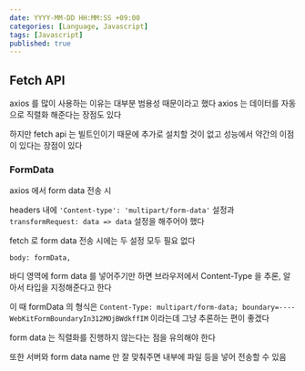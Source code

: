 ```yaml
---
date: YYYY-MM-DD HH:MM:SS +09:00
categories: [Language, Javascript]
tags: [Javascript]
published: true
---
```


## Fetch API
axios 를 많이 사용하는 이유는 대부분 범용성 때문이라고 했다
axios 는 데이터를 자동으로 직렬화 해준다는 장점도 있다

하지만 fetch api 는 빌트인이기 때문에 추가로 설치할 것이 없고
성능에서 약간의 이점이 있다는 장점이 있다


### FormData
axios 에서 form data 전송 시

headers 내에 `'Content-type': 'multipart/form-data'` 설정과 
`transformRequest: data => data` 설정을 해주어야 했다


fetch 로 form data 전송 시에는 두 설정 모두 필요 없다


```tsx
body: formData,
```

바디 영역에 form data 를 넣어주기만 하면
브라우저에서 Content-Type 을 추론, 알아서 타입을 지정해준다고 한다

이 때 formData 의 형식은
`Content-Type: multipart/form-data; boundary=----WebKitFormBoundaryIn312MOjBWdkffIM`
이라는데 그냥 추론하는 편이 좋겠다

form data 는 직렬화를 진행하지 않는다는 점을 유의해야 한다

또한 서버와 form data name 만 잘 맞춰주면 내부에 파일 등을 넣어 전송할 수 있음









